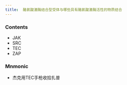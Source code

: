 ```yaml
---
title:  酪氨酸激酶结合型受体与哪些具有酪氨酸激酶活性的物质结合
--- 
```


### Contents
- JAK
- SRC
- TEC
- ZAP

### Mnmonic
- 杰克用TEC手枪收拾扎普
